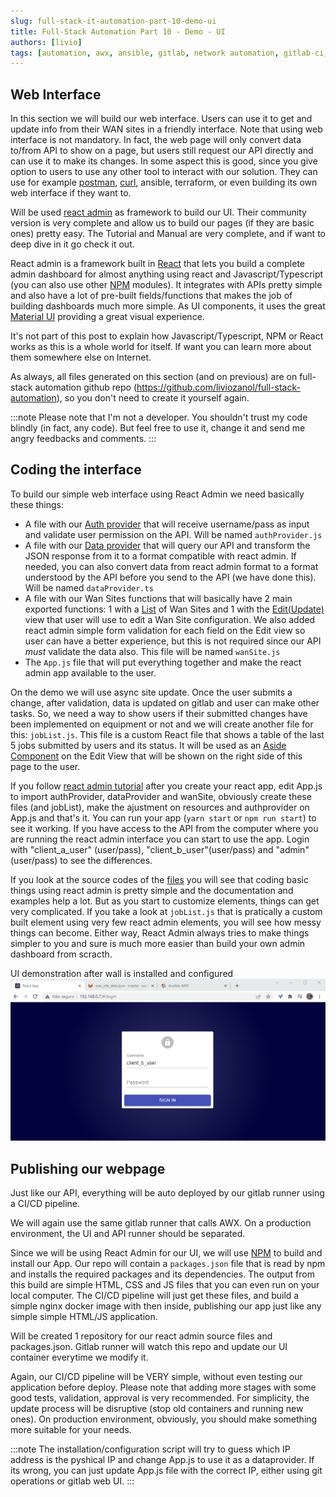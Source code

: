 ```yaml
---
slug: full-stack-it-automation-part-10-demo-ui
title: Full-Stack Automation Part 10 - Demo - UI
authors: [livio]
tags: [automation, awx, ansible, gitlab, network automation, gitlab-ci, CI/CD, gitops, react admin]
---
```


## Web Interface

In this section we will build our web interface. Users can use it to get and update info from their WAN sites in a friendly interface. Note that using web interface is not mandatory. In fact, the web page will only convert data to/from API to show on a page, but users still request our API directly and can use it to make its changes. In some aspect this is good, since you give option to users to use any other tool to interact with our solution. They can use for example [postman](https://www.postman.com), [curl](https://curl.se), ansible, terraform, or even building its own web interface if they want to.

<!--truncate-->

Will be used [react admin](https://marmelab.com/react-admin) as framework to build our UI. Their community version is very complete and allow us to build our pages (if they are basic ones) pretty easy. The Tutorial and Manual are very complete, and if want to deep dive in it go check it out.

React admin is a framework built in [React](https://pt-br.reactjs.org) that lets you build a complete admin dashboard for almost anything using react and Javascript/Typescript (you can also use other [NPM](https://www.npmjs.com/) modules). It integrates with APIs pretty simple and also have a lot of pre-built fields/functions that makes the job of building dashboards much more simple. As UI components, it uses the great [Material UI](https://mui.com/) providing a great visual experience.

It's not part of this post to explain how Javascript/Typescript, NPM or React works as this is a whole world for itself. If want you can learn more about them somewhere else on Internet.

As always, all files generated on this section (and on previous) are on full-stack automation github repo (https://github.com/liviozanol/full-stack-automation), so you don't need to create it yourself again.

:::note
Please note that I'm not a developer. You shouldn't trust my code blindly (in fact, any code). But feel free to use it, change it and send me angry feedbacks and comments.
:::

## Coding the interface


To build our simple web interface using React Admin we need basically these things:
- A file with our [Auth provider](https://marmelab.com/react-admin/Authentication.html) that will receive username/pass as input and validate user permission on the API. Will be named ```authProvider.js```
- A file with our [Data provider](https://marmelab.com/react-admin/DataProviders.html) that will query our API and transform the JSON response from it to a format compatible with react admin. If needed, you can also convert data from react admin format to a format understood by the API before you send to the API (we have done this). Will be named ```dataProvider.ts```
- A file with our Wan Sites functions that will basically have 2 main exported functions: 1 with a [List](https://marmelab.com/react-admin/List.html) of Wan Sites and 1 with the [Edit(Update)](https://marmelab.com/react-admin/CreateEdit.html) view that user will use to edit a Wan Site configuration. We also added react admin simple form validation for each field on the Edit view so user can have a better experience, but this is not required since our API *must* validate the data also. This file will be named ```wanSite.js```
- The ```App.js``` file that will put everything together and make the react admin app available to the user.

On the demo we will use async site update. Once the user submits a change, after validation, data is updated on gitlab and user can make other tasks. So, we need a way to show users if their submitted changes have been implemented on equipment or not and we will create another file for this: ```jobList.js```. This file is a custom React file that shows a table of the last 5 jobs submitted by users and its status. It will be used as an [Aside Component](https://marmelab.com/react-admin/CreateEdit.html#aside-component) on the Edit View that will be shown on the right side of this page to the user.

If you follow [react admin tutorial](https://marmelab.com/react-admin/Tutorial.html) after you create your react app, edit App.js to import authProvider, dataProvider and wanSite, obviously create these files (and jobList), make the ajustment on resources and authprovider on App.js and that's it. You can run your app (```yarn start``` or ```npm run start```) to see it working. If you have access to the API from the computer where you are running the react admin interface you can start to use the app. Login with "client_a_user" (user/pass), "client_b_user"(user/pass) and "admin" (user/pass) to see the differences.


If you look at the source codes of the [files](https://github.com/liviozanol/full-stack_automation/tree/master/demo/fullstack-ui/src) you will see that coding basic things using react admin is pretty simple and the documentation and examples help a lot. But as you start to customize elements, things can get very complicated. If you take a look at ```jobList.js``` that is pratically a custom built element using very few react admin elements, you will see how messy things can become. Either way, React Admin always tries to make things simpler to you and sure is much more easier than build your own admin dashboard from scracth.

UI demonstration after wall is installed and configured
![UI demonstration after wall is installed and configured](./img/UI.gif)

## Publishing our webpage

Just like our API, everything will be auto deployed by our gitlab runner using a CI/CD pipeline.

We will again use the same gitlab runner that calls AWX. On a production environment, the UI and API runner should be separated.

Since we will be using React Admin for our UI, we will use [NPM](https://www.npmjs.com/) to build and install our App. Our repo will contain a ```packages.json``` file that is read by npm and installs the required packages and its dependencies. The output from this build are simple HTML, CSS and JS files that you can even run on your local computer. The CI/CD pipeline will just get these files, and build a simple nginx docker image with then inside, publishing our app just like any simple simple HTML/JS application.

Will be created 1 repository for our react admin source files and packages.json. Gitlab runner will watch this repo and update our UI container everytime we modify it.

Again, our CI/CD pipeline will be VERY simple, without even testing our application before deploy. Please note that adding more stages with some good tests, validation, approval is very recommended. For simplicity, the update process will be disruptive (stop old containers and running new ones). On production environment, obviously, you should make something more suitable for your needs.

:::note
The installation/configuration script will try to guess which IP address is the pyshical IP and change App.js to use it as a dataprovider. If its wrong, you can just update App.js file with the correct IP, either using git operations or gitlab web UI.
:::